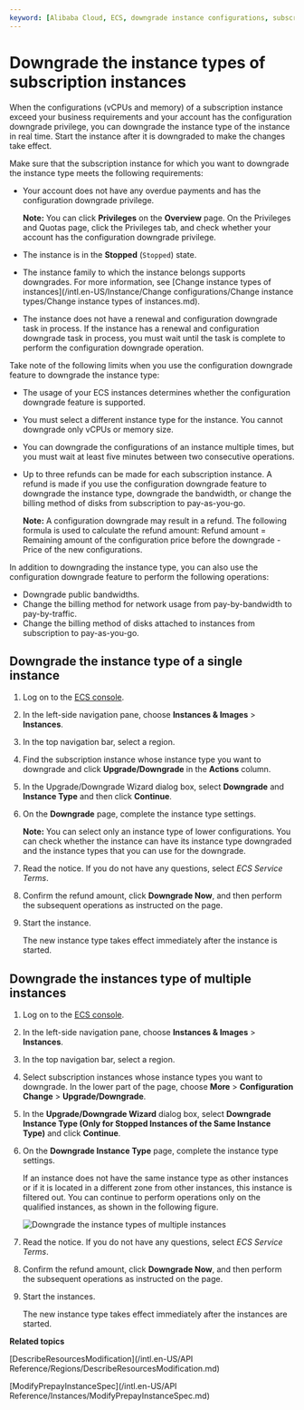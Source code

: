 ```yaml
---
keyword: [Alibaba Cloud, ECS, downgrade instance configurations, subscription, privileges and quotas, reduce memory, downgrade CPU]
---
```


# Downgrade the instance types of subscription instances

When the configurations \(vCPUs and memory\) of a subscription instance exceed your business requirements and your account has the configuration downgrade privilege, you can downgrade the instance type of the instance in real time. Start the instance after it is downgraded to make the changes take effect.

Make sure that the subscription instance for which you want to downgrade the instance type meets the following requirements:

-   Your account does not have any overdue payments and has the configuration downgrade privilege.

    **Note:** You can click **Privileges** on the **Overview** page. On the Privileges and Quotas page, click the Privileges tab, and check whether your account has the configuration downgrade privilege.

-   The instance is in the **Stopped** \(`Stopped`\) state.
-   The instance family to which the instance belongs supports downgrades. For more information, see [Change instance types of instances](/intl.en-US/Instance/Change configurations/Change instance types/Change instance types of instances.md).
-   The instance does not have a renewal and configuration downgrade task in process. If the instance has a renewal and configuration downgrade task in process, you must wait until the task is complete to perform the configuration downgrade operation.

Take note of the following limits when you use the configuration downgrade feature to downgrade the instance type:

-   The usage of your ECS instances determines whether the configuration downgrade feature is supported.
-   You must select a different instance type for the instance. You cannot downgrade only vCPUs or memory size.
-   You can downgrade the configurations of an instance multiple times, but you must wait at least five minutes between two consecutive operations.
-   Up to three refunds can be made for each subscription instance. A refund is made if you use the configuration downgrade feature to downgrade the instance type, downgrade the bandwidth, or change the billing method of disks from subscription to pay-as-you-go.

    **Note:** A configuration downgrade may result in a refund. The following formula is used to calculate the refund amount: Refund amount = Remaining amount of the configuration price before the downgrade - Price of the new configurations.


In addition to downgrading the instance type, you can also use the configuration downgrade feature to perform the following operations:

-   Downgrade public bandwidths.
-   Change the billing method for network usage from pay-by-bandwidth to pay-by-traffic.
-   Change the billing method of disks attached to instances from subscription to pay-as-you-go.

## Downgrade the instance type of a single instance

1.  Log on to the [ECS console](https://ecs.console.aliyun.com).

2.  In the left-side navigation pane, choose **Instances & Images** \> **Instances**.

3.  In the top navigation bar, select a region.

4.  Find the subscription instance whose instance type you want to downgrade and click **Upgrade/Downgrade** in the **Actions** column.

5.  In the Upgrade/Downgrade Wizard dialog box, select **Downgrade** and **Instance Type** and then click **Continue**.

6.  On the **Downgrade** page, complete the instance type settings.

    **Note:** You can select only an instance type of lower configurations. You can check whether the instance can have its instance type downgraded and the instance types that you can use for the downgrade.

7.  Read the notice. If you do not have any questions, select *ECS Service Terms*.

8.  Confirm the refund amount, click **Downgrade Now**, and then perform the subsequent operations as instructed on the page.

9.  Start the instance.

    The new instance type takes effect immediately after the instance is started.


## Downgrade the instances type of multiple instances

1.  Log on to the [ECS console](https://ecs.console.aliyun.com).

2.  In the left-side navigation pane, choose **Instances & Images** \> **Instances**.

3.  In the top navigation bar, select a region.

4.  Select subscription instances whose instance types you want to downgrade. In the lower part of the page, choose **More** \> **Configuration Change** \> **Upgrade/Downgrade**.

5.  In the **Upgrade/Downgrade Wizard** dialog box, select **Downgrade Instance Type \(Only for Stopped Instances of the Same Instance Type\)** and click **Continue**.

6.  On the **Downgrade Instance Type** page, complete the instance type settings.

    If an instance does not have the same instance type as other instances or if it is located in a different zone from other instances, this instance is filtered out. You can continue to perform operations only on the qualified instances, as shown in the following figure.

    ![Downgrade the instance types of multiple instances](https://static-aliyun-doc.oss-cn-hangzhou.aliyuncs.com/assets/img/en-US/1557240061/p135081.png)

7.  Read the notice. If you do not have any questions, select *ECS Service Terms*.

8.  Confirm the refund amount, click **Downgrade Now**, and then perform the subsequent operations as instructed on the page.

9.  Start the instances.

    The new instance type takes effect immediately after the instances are started.


**Related topics**  


[DescribeResourcesModification](/intl.en-US/API Reference/Regions/DescribeResourcesModification.md)

[ModifyPrepayInstanceSpec](/intl.en-US/API Reference/Instances/ModifyPrepayInstanceSpec.md)

